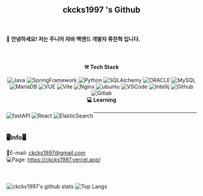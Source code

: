 
<h2 align="center">ckcks1997 's Github</h2>
<br>
<h4> 👋 안녕하세요! 저는 주니어 자바 백엔드 개발자 류찬혁 입니다.</h4> 
<br>

<h4 align="center">⚒ Tech Stack </h4>
<div style="float:left" align="center">
  <img alt="Java" src ="https://img.shields.io/badge/Java-6DB33F.svg?&style=for-the-badge&logo=openjdk&logoColor=F7F4F4"/>
  <img alt="SpringFramework" src ="https://img.shields.io/badge/Spring-6DB33F.svg?&style=for-the-badge&logo=Spring&logoColor=F7F4F4"/>
  <img alt="Python" src ="https://img.shields.io/badge/python-3670A0?style=for-the-badge&logo=python&logoColor=F7F4F4"/>
  <img alt="SQLAlchemy" src ="https://img.shields.io/badge/SQLAlchemy-3670A0.svg?&style=for-the-badge&logo=sqlalchemy&logoColor=F7F4F4"/> 
  <img alt="ORACLE" src="https://img.shields.io/badge/ORACLE-e52246?style=for-the-badge&logo=ORACLE&logoColor=black">
  <img alt="MySQL" src="https://img.shields.io/badge/MySQL-4169E1?style=for-the-badge&logo=mysql&logoColor=F7F4F4">
  <img alt="MariaDB" src="https://img.shields.io/badge/MariaDB-4169E1?style=for-the-badge&logo=mariadb&logoColor=F7F4F4">
  <img alt="VUE" src="https://img.shields.io/badge/vue.js-4FC08D?style=for-the-badge&logo=vuedotjs&logoColor=F7F4F4">
  <img alt="Vite" src="https://img.shields.io/badge/vite-4FC08D?style=for-the-badge&logo=vite&logoColor=F7F4F4">
  <img alt="Nginx" src="https://img.shields.io/badge/nginx-4FC08D?style=for-the-badge&logo=nginx&logoColor=white">
  <img alt="ubuntu" src="https://img.shields.io/badge/ubuntu-4FC08D?style=for-the-badge&logo=ubuntu&logoColor=white">
  <img alt="VSCode" src="https://img.shields.io/badge/VSCode-007ACC?style=for-the-badge&logo=vscode&logoColor=white">
  <img alt="Intellij" src="https://img.shields.io/badge/Intellij-000000?style=for-the-badge&logo=intellijidea&logoColor=white">
  <img alt="Github" src="https://img.shields.io/badge/Github-000000?style=for-the-badge&logo=github&logoColor=white">
  <img alt="Gitlab" src="https://img.shields.io/badge/Gitlab-000000?style=for-the-badge&logo=gitlab&logoColor=white">
</div>

<h4 align="center">💻 Learning </h4>
<div style="float:left" align="center">
  <img alt="fastAPI" src ="https://img.shields.io/badge/fastAPI-3670A0.svg?&style=for-the-badge&logo=fastapi&logoColor=F7F4F4"/> 
  <img alt="React" src="https://img.shields.io/badge/react-%2320232a.svg?style=for-the-badge&logo=react&logoColor=%2361DAFB"/>
  <img alt="ElasticSearch" src="https://img.shields.io/badge/elasticsearch-%23005571.svg?style=for-the-badge&logo=elasticsearch&logoColor=white"/>
</div>
<hr><br>


### 🖥Info🖥

📧E-mail: ckcks1997@gmail.com <br>
💻Page: https://ckcks1997.vercel.app/

<br/><br/>
![ckcks1997's github stats](https://github-readme-stats.vercel.app/api?username=ckcks1997)
![Top Langs](https://github-readme-stats.vercel.app/api/top-langs/?username=ckcks1997&layout=compact&langs_count=8)
